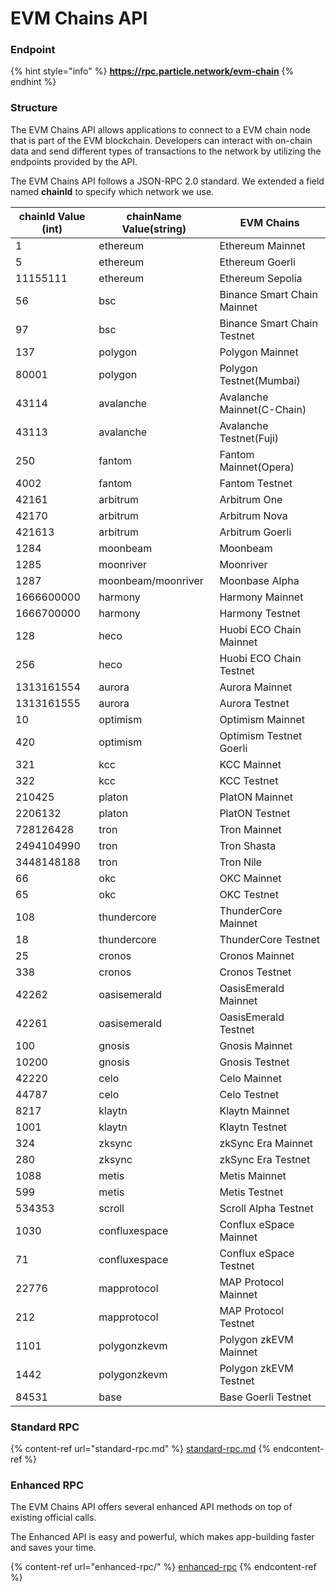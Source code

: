 # EVM Chains API

### Endpoint

{% hint style="info" %}
**https://rpc.particle.network/evm-chain**
{% endhint %}

### Structure

The EVM Chains API allows applications to connect to a EVM chain node that is part of the EVM blockchain. Developers can interact with on-chain data and send different types of transactions to the network by utilizing the endpoints provided by the API.

The EVM Chains API follows a JSON-RPC 2.0 standard. We extended a field named **chainId** to specify which network we use.

| chainId Value (int) | chainName Value(string) | EVM Chains                  |
| ------------------- | ----------------------- | --------------------------- |
| 1                   | ethereum                | Ethereum Mainnet            |
| 5                   | ethereum                | Ethereum Goerli             |
| 11155111            | ethereum                | Ethereum Sepolia            |
| 56                  | bsc                     | Binance Smart Chain Mainnet |
| 97                  | bsc                     | Binance Smart Chain Testnet |
| 137                 | polygon                 | Polygon Mainnet             |
| 80001               | polygon                 | Polygon Testnet(Mumbai)     |
| 43114               | avalanche               | Avalanche Mainnet(C-Chain)  |
| 43113               | avalanche               | Avalanche Testnet(Fuji)     |
| 250                 | fantom                  | Fantom Mainnet(Opera)       |
| 4002                | fantom                  | Fantom Testnet              |
| 42161               | arbitrum                | Arbitrum One                |
| 42170               | arbitrum                | Arbitrum Nova               |
| 421613              | arbitrum                | Arbitrum Goerli             |
| 1284                | moonbeam                | Moonbeam                    |
| 1285                | moonriver               | Moonriver                   |
| 1287                | moonbeam/moonriver      | Moonbase Alpha              |
| 1666600000          | harmony                 | Harmony Mainnet             |
| 1666700000          | harmony                 | Harmony Testnet             |
| 128                 | heco                    | Huobi ECO Chain Mainnet     |
| 256                 | heco                    | Huobi ECO Chain Testnet     |
| 1313161554          | aurora                  | Aurora Mainnet              |
| 1313161555          | aurora                  | Aurora Testnet              |
| 10                  | optimism                | Optimism Mainnet            |
| 420                 | optimism                | Optimism Testnet Goerli     |
| 321                 | kcc                     | KCC Mainnet                 |
| 322                 | kcc                     | KCC Testnet                 |
| 210425              | platon                  | PlatON Mainnet              |
| 2206132             | platon                  | PlatON Testnet              |
| 728126428           | tron                    | Tron Mainnet                |
| 2494104990          | tron                    | Tron Shasta                 |
| 3448148188          | tron                    | Tron Nile                   |
| 66                  | okc                     | OKC Mainnet                 |
| 65                  | okc                     | OKC Testnet                 |
| 108                 | thundercore             | ThunderCore Mainnet         |
| 18                  | thundercore             | ThunderCore Testnet         |
| 25                  | cronos                  | Cronos Mainnet              |
| 338                 | cronos                  | Cronos Testnet              |
| 42262               | oasisemerald            | OasisEmerald Mainnet        |
| 42261               | oasisemerald            | OasisEmerald Testnet        |
| 100                 | gnosis                  | Gnosis Mainnet              |
| 10200               | gnosis                  | Gnosis Testnet              |
| 42220               | celo                    | Celo Mainnet                |
| 44787               | celo                    | Celo Testnet                |
| 8217                | klaytn                  | Klaytn Mainnet              |
| 1001                | klaytn                  | Klaytn Testnet              |
| 324                 | zksync                  | zkSync Era Mainnet          |
| 280                 | zksync                  | zkSync Era Testnet          |
| 1088                | metis                   | Metis Mainnet               |
| 599                 | metis                   | Metis Testnet               |
| 534353              | scroll                  | Scroll Alpha Testnet        |
| 1030                | confluxespace           | Conflux eSpace Mainnet      |
| 71                  | confluxespace           | Conflux eSpace Testnet      |
| 22776               | mapprotocol             | MAP Protocol Mainnet        |
| 212                 | mapprotocol             | MAP Protocol Testnet        |
| 1101                | polygonzkevm            | Polygon zkEVM Mainnet       |
| 1442                | polygonzkevm            | Polygon zkEVM Testnet       |
| 84531               | base                    | Base Goerli Testnet         |

### Standard RPC

{% content-ref url="standard-rpc.md" %}
[standard-rpc.md](standard-rpc.md)
{% endcontent-ref %}

### Enhanced RPC

The EVM Chains API offers several enhanced API methods on top of existing official calls.

The Enhanced API is easy and powerful, which makes app-building faster and saves your time.

{% content-ref url="enhanced-rpc/" %}
[enhanced-rpc](enhanced-rpc/)
{% endcontent-ref %}
